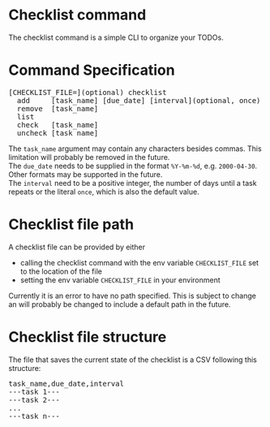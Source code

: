 # Checklist command

The checklist command is a simple CLI to organize your TODOs.

# Command Specification

<pre>
[CHECKLIST_FILE=](optional) checklist
  add     [task_name] [due_date] [interval](optional, once)
  remove  [task_name]
  list
  check   [task_name]
  uncheck [task_name]
</pre>

The `task_name` argument may contain any characters besides commas. This limitation will probably be removed in the future. \
The `due_date` needs to be supplied in the format `%Y-%m-%d`, e.g. `2000-04-30`. Other formats may be supported in the future. \
The `interval` need to be a positive integer, the number of days until a task repeats or the literal `once`, which is also the default value.

# Checklist file path

A checklist file can be provided by either
* calling the checklist command with the env variable `CHECKLIST_FILE` set to the location of the file
* setting the env variable `CHECKLIST_FILE` in your environment

Currently it is an error to have no path specified. This is subject to change an will probably be changed to include a default path in the future.

# Checklist file structure

The file that saves the current state of the checklist is a CSV following this structure:

<pre>
task_name,due_date,interval
---task 1---
---task 2---
...
---task n---
</pre>
